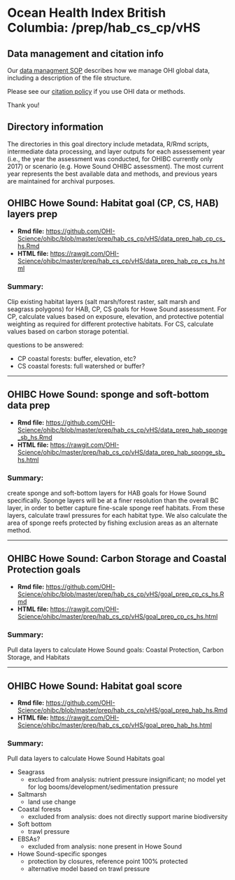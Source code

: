 # Ocean Health Index British Columbia: /prep/hab_cs_cp/vHS

<!--This folder describes the methods used to prepare data for _GOALNAME_ for the OHIBC assessment.

More information about this goal is available [here](http://ohi-science.org/goals/#artisanal-fishing-opportunities).

-->

## Data management and citation info

Our [data managment SOP](https://rawgit.com/OHI-Science/ohiprep/master/src/dataOrganization_SOP.html) describes how we manage OHI global data, including a description of the file structure.

Please see our [citation policy](http://ohi-science.org/citation-policy/) if you use OHI data or methods.

Thank you!

## Directory information

The directories in this goal directory include metadata, R/Rmd scripts, intermediate data processing, and layer outputs for each assessement year (i.e., the year the assessment was conducted, for OHIBC currently only 2017) or scenario (e.g. Howe Sound OHIBC assessment).  The most current year represents the best available data and methods, and previous years are maintained for archival purposes.

## OHIBC Howe Sound: Habitat goal (CP, CS, HAB) layers prep

* __Rmd file:__ https://github.com/OHI-Science/ohibc/blob/master/prep/hab_cs_cp/vHS/data_prep_hab_cp_cs_hs.Rmd 
* __HTML file:__ https://rawgit.com/OHI-Science/ohibc/master/prep/hab_cs_cp/vHS/data_prep_hab_cp_cs_hs.html

### Summary:

Clip existing habitat layers (salt marsh/forest raster, salt marsh and seagrass polygons) for HAB, CP, CS goals for Howe Sound assessment.  For CP, calculate values based on exposure, elevation, and protective potential weighting as required for different protective habitats.  For CS, calculate values based on carbon storage potential.

questions to be answered: 

* CP coastal forests: buffer, elevation, etc? 
* CS coastal forests: full watershed or buffer?

-----

## OHIBC Howe Sound: sponge and soft-bottom data prep

* __Rmd file:__ https://github.com/OHI-Science/ohibc/blob/master/prep/hab_cs_cp/vHS/data_prep_hab_sponge_sb_hs.Rmd 
* __HTML file:__ https://rawgit.com/OHI-Science/ohibc/master/prep/hab_cs_cp/vHS/data_prep_hab_sponge_sb_hs.html

### Summary:

create sponge and soft-bottom layers for HAB goals for Howe Sound specifically.  Sponge layers will be at a finer resolution than the overall BC layer, in order to better capture fine-scale sponge reef habitats. From these layers, calculate trawl pressures for each habitat type. We also calculate the area of sponge reefs protected by fishing exclusion areas as an alternate method.

-----

## OHIBC Howe Sound: Carbon Storage and Coastal Protection goals

* __Rmd file:__ https://github.com/OHI-Science/ohibc/blob/master/prep/hab_cs_cp/vHS/goal_prep_cp_cs_hs.Rmd 
* __HTML file:__ https://rawgit.com/OHI-Science/ohibc/master/prep/hab_cs_cp/vHS/goal_prep_cp_cs_hs.html

### Summary:

Pull data layers to calculate Howe Sound goals: Coastal Protection, Carbon Storage, and Habitats

-----

## OHIBC Howe Sound: Habitat goal score

* __Rmd file:__ https://github.com/OHI-Science/ohibc/blob/master/prep/hab_cs_cp/vHS/goal_prep_hab_hs.Rmd 
* __HTML file:__ https://rawgit.com/OHI-Science/ohibc/master/prep/hab_cs_cp/vHS/goal_prep_hab_hs.html

### Summary:

Pull data layers to calculate Howe Sound Habitats goal

- Seagrass
    - excluded from analysis: nutrient pressure insignificant; no model yet for log booms/development/sedimentation pressure
- Saltmarsh
    - land use change
- Coastal forests
    - excluded from analysis: does not directly support marine biodiversity
- Soft bottom
    - trawl pressure
- EBSAs? 
    - excluded from analysis: none present in Howe Sound
- Howe Sound-specific sponges
    - protection by closures, reference point 100% protected
    - alternative model based on trawl pressure

